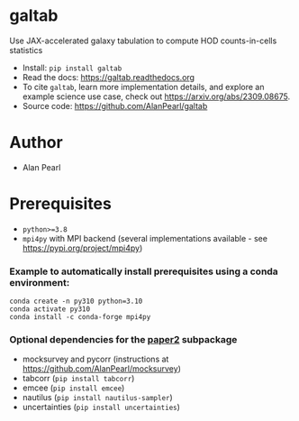 # galtab
Use JAX-accelerated galaxy tabulation to compute HOD counts-in-cells statistics

- Install: `pip install galtab`
- Read the docs: https://galtab.readthedocs.org
- To cite `galtab`, learn more implementation details, and explore an example science use case, check out https://arxiv.org/abs/2309.08675.
- Source code: https://github.com/AlanPearl/galtab

# Author
- Alan Pearl

# Prerequisites
- `python>=3.8`
- `mpi4py` with MPI backend (several implementations available - see https://pypi.org/project/mpi4py)
<!-- - At the time of writing, a prerequisite (`halotools>=0.8`) is incompatible with `python>=3.10`. -->
### Example to automatically install prerequisites using a conda environment:
```
conda create -n py310 python=3.10
conda activate py310
conda install -c conda-forge mpi4py 
```
<!-- conda install -c conda-forge openmpi=4.1.4=ha1ae619_100  # (no longer needed, automatically installs with mpi4py on conda-forge) -->
### Optional dependencies for the [paper2](https://github.com/AlanPearl/galtab/tree/main/galtab/paper2) subpackage
- mocksurvey and pycorr (instructions at https://github.com/AlanPearl/mocksurvey)
- tabcorr (`pip install tabcorr`)
- emcee (`pip install emcee`)
- nautilus (`pip install nautilus-sampler`)
- uncertainties (`pip install uncertainties`)